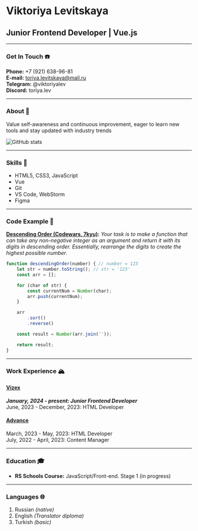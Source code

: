 # Viktoriya Levitskaya
## Junior Frontend Developer | Vue.js

***
### Get In Touch ☎️
**Phone:** +7 (921) 638-96-81\
**E-mail:** toriya.levitskaya@mail.ru\
**Telegram:** @viktoriyalev\
**Discord:** toriya.lev

***
### About 💬
Value self-awareness and continuous improvement, eager to learn new tools and stay updated with industry trends

![GitHub stats](https://github-readme-stats.vercel.app/api?username=viktoriya-lev&show_icons=true&theme=synthwave)


***
### Skills 🌟
- HTML5, CSS3, JavaScript
- Vue
- Git
- VS Code, WebStorm
- Figma

***
### Code Example 👾
**[Descending Order (Codewars, 7kyu)](https://www.codewars.com/kata/5467e4d82edf8bbf40000155):**
*Your task is to make a function that can take any non-negative integer as an argument and return it with its digits in descending order. Essentially, rearrange the digits to create the highest possible number.*

```javascript
function descendingOrder(number) { // number = 123
    let str = number.toString(); // str = '123'
    const arr = [];

    for (char of str) {
        const currentNum = Number(char);
        arr.push(currentNum);
    }

    arr
        .sort()
        .reverse()

    const result = Number(arr.join(''));

    return result;
}
```

***
### Work Experience 🏔️
#### [Vizex](https://vizex.ru/)
***January, 2024 - present: Junior Frontend Developer***\
June, 2023 - December, 2023: HTML Developer

#### [Advance](https://advance.ru/)
March, 2023 - May, 2023: HTML Developer\
July, 2022 - April, 2023: Content Manager

***
### Education 🎓 
- **RS Schools Course:** JavaScript/Front-end. Stage 1 (in progress)

***
### Languages 🌐
1. Russian *(native)*
2. English *(Translator diploma)*
3. Turkish *(basic)*